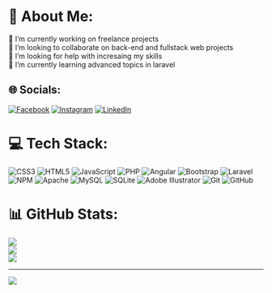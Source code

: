 # 💫 About Me:
🔭 I’m currently working on freelance projects<br>👯 I’m looking to collaborate on back-end and fullstack web projects<br>🤝 I’m looking for help with incresaing my skills<br>🌱 I’m currently learning advanced topics in laravel<br>


## 🌐 Socials:
[![Facebook](https://img.shields.io/badge/Facebook-%231877F2.svg?logo=Facebook&logoColor=white)](https://facebook.com/Esam.mortada) [![Instagram](https://img.shields.io/badge/Instagram-%23E4405F.svg?logo=Instagram&logoColor=white)](https://instagram.com/essam.mortada) [![LinkedIn](https://img.shields.io/badge/LinkedIn-%230077B5.svg?logo=linkedin&logoColor=white)](https://linkedin.com/in/essam-mortada-3117631b5) 

# 💻 Tech Stack:
![CSS3](https://img.shields.io/badge/css3-%231572B6.svg?style=for-the-badge&logo=css3&logoColor=white) ![HTML5](https://img.shields.io/badge/html5-%23E34F26.svg?style=for-the-badge&logo=html5&logoColor=white) ![JavaScript](https://img.shields.io/badge/javascript-%23323330.svg?style=for-the-badge&logo=javascript&logoColor=%23F7DF1E) ![PHP](https://img.shields.io/badge/php-%23777BB4.svg?style=for-the-badge&logo=php&logoColor=white) ![Angular](https://img.shields.io/badge/angular-%23DD0031.svg?style=for-the-badge&logo=angular&logoColor=white) ![Bootstrap](https://img.shields.io/badge/bootstrap-%238511FA.svg?style=for-the-badge&logo=bootstrap&logoColor=white) ![Laravel](https://img.shields.io/badge/laravel-%23FF2D20.svg?style=for-the-badge&logo=laravel&logoColor=white) ![NPM](https://img.shields.io/badge/NPM-%23CB3837.svg?style=for-the-badge&logo=npm&logoColor=white) ![Apache](https://img.shields.io/badge/apache-%23D42029.svg?style=for-the-badge&logo=apache&logoColor=white) ![MySQL](https://img.shields.io/badge/mysql-4479A1.svg?style=for-the-badge&logo=mysql&logoColor=white) ![SQLite](https://img.shields.io/badge/sqlite-%2307405e.svg?style=for-the-badge&logo=sqlite&logoColor=white) ![Adobe Illustrator](https://img.shields.io/badge/adobe%20illustrator-%23FF9A00.svg?style=for-the-badge&logo=adobe%20illustrator&logoColor=white) ![Git](https://img.shields.io/badge/git-%23F05033.svg?style=for-the-badge&logo=git&logoColor=white) ![GitHub](https://img.shields.io/badge/github-%23121011.svg?style=for-the-badge&logo=github&logoColor=white)
# 📊 GitHub Stats:
![](https://github-readme-stats.vercel.app/api?username=essam-mortada&theme=dark&hide_border=false&include_all_commits=false&count_private=false)<br/>
![](https://github-readme-streak-stats.herokuapp.com/?user=essam-mortada&theme=dark&hide_border=false)<br/>
![](https://github-readme-stats.vercel.app/api/top-langs/?username=essam-mortada&theme=dark&hide_border=false&include_all_commits=false&count_private=false&layout=compact)

---
[![](https://visitcount.itsvg.in/api?id=essam-mortada&icon=0&color=0)](https://visitcount.itsvg.in)

<!-- Proudly created with GPRM ( https://gprm.itsvg.in ) -->
